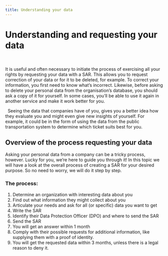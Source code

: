 ```yaml
---
title: Understanding your data
---
```


# Understanding and requesting your data
&nbsp;

It is useful and often necessary to initiate the process of exercising all your rights by requesting your data with a SAR. This allows you to request correction of your data or for it to be deleted, for example. To correct your information, you first need to know what’s incorrect. Likewise, before asking to delete your personal data from the organisation’s database, you should ask a copy of it for yourself. In some cases, you’ll be able to use it again in another service and make it work better for you.

&nbsp;
Seeing the data that companies have of you, gives you a better idea how they evaluate you and might even give new insights of yourself. For example, it could be in the form of using the data from the public transportation system to determine which ticket suits best for you.
&nbsp;

## Overview of the process requesting your data

Asking your personal data from a company can be a tricky process, however. Lucky for you, we’re here to guide you through it! In this topic we will have a look at the overall process of creating a SAR for your desired purpose. So no need to worry, we will do it step by step.
&nbsp;

### The process:

1. Determine an organization with interesting data about you
2. Find out what information they might collect about you
3. Articulate your needs and ask for all (or specific) data you want to get
4. Write the SAR
5. Identify their Data Protection Officer (DPO) and where to send the SAR
6. Send the SAR
7. You will get an answer within 1 month
8. Comply with their possible requests for additional information, like supplying them with a proof of identity.
9. You will get the requested data within 3 months, unless there is a legal reason to deny it.
